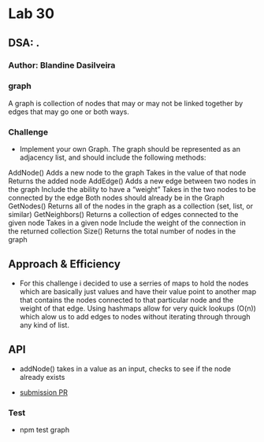 

# Lab 30

## DSA: .

### Author: Blandine Dasilveira

### graph

A graph is collection of nodes that may or may not be linked together by edges that may go one or both ways.


### Challenge

-  Implement your own Graph. The graph should be represented as an adjacency list, and should include the following methods:

AddNode() Adds a new node to the graph Takes in the value of that node Returns the added node AddEdge() Adds a new edge between two nodes in the graph Include the ability to have a “weight” Takes in the two nodes to be connected by the edge Both nodes should already be in the Graph GetNodes() Returns all of the nodes in the graph as a collection (set, list, or similar) GetNeighbors() Returns a collection of edges connected to the given node Takes in a given node Include the weight of the connection in the returned collection Size() Returns the total number of nodes in the graph


## Approach & Efficiency

- For this challenge i decided to use a serries of maps to hold the nodes which are basically just values and have their value point to another map that contains the nodes connected to that particular node and the weight of that edge. Using hashmaps allow for very quick lookups (O(n)) which alow us to add edges to nodes without iterating through through any kind of list.


## API

- addNode() takes in a value as an input, checks to see if the node already exists


- [submission PR](https://github.com/Blandine12/data-structures-and-algorithms/pull/42)




### Test
- npm test graph





